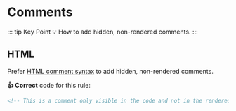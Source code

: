 # Comments

::: tip Key Point
:bulb: How to add hidden, non-rendered comments.
:::

<!-- vale off -->
## HTML
<!-- vale on -->
Prefer [HTML comment syntax](https://www.w3.org/TR/html51/syntax.html#sec-comments "Link to w3-html5-spec about comments") to add hidden,
non-rendered comments.

**:thumbsup: Correct** code for this rule:

```markdown
<!-- This is a comment only visible in the code and not in the rendered output -->
```
